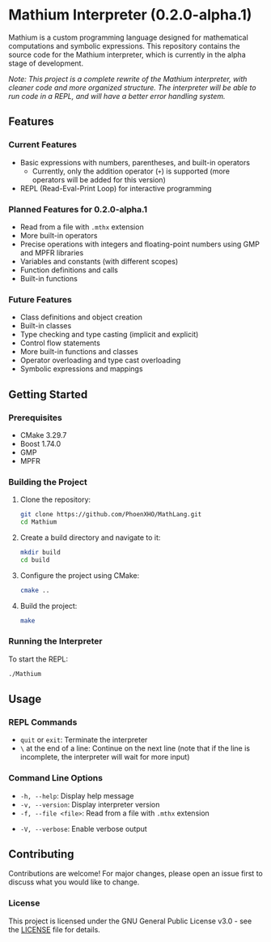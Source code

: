 # Mathium Interpreter (0.2.0-alpha.1)

Mathium is a custom programming language designed for mathematical computations and symbolic expressions. This repository contains the source code for the Mathium interpreter, which is currently in the alpha stage of development.

_Note: This project is a complete rewrite of the Mathium interpreter, with cleaner code and more organized structure. The interpreter will be able to run code in a REPL, and will have a better error handling system._

## Features

### Current Features
- Basic expressions with numbers, parentheses, and built-in operators
	- Currently, only the addition operator (`+`) is supported (more operators will be added for this version)
- REPL (Read-Eval-Print Loop) for interactive programming

### Planned Features for 0.2.0-alpha.1
- Read from a file with `.mthx` extension
- More built-in operators
- Precise operations with integers and floating-point numbers using GMP and MPFR libraries
- Variables and constants (with different scopes)
- Function definitions and calls
- Built-in functions

### Future Features
- Class definitions and object creation
- Built-in classes
- Type checking and type casting (implicit and explicit)
- Control flow statements
- More built-in functions and classes
- Operator overloading and type cast overloading
- Symbolic expressions and mappings

## Getting Started

### Prerequisites
- CMake 3.29.7
- Boost 1.74.0
- GMP
- MPFR

### Building the Project
1. Clone the repository:
	```sh
	git clone https://github.com/PhoenXHO/MathLang.git
	cd Mathium
	```

2. Create a build directory and navigate to it:
	```sh
	mkdir build
	cd build
	```

3. Configure the project using CMake:
	```sh
	cmake ..
	```

4. Build the project:
	```sh
	make
	```

### Running the Interpreter
To start the REPL:
```sh
./Mathium
```

<!-- Not yet implemented -->
<!--To run a Mathium script:
```sh
./Mathium -f <script.mthl>
```-->

## Usage

### REPL Commands
- `quit` or `exit`: Terminate the interpreter
- `\` at the end of a line: Continue on the next line (note that if the line is incomplete, the interpreter will wait for more input)

### Command Line Options
- `-h, --help`: Display help message
- `-v, --version`: Display interpreter version
- `-f, --file <file>`: Read from a file with `.mthx` extension
<!--- `-D, --dev`: Enable debug mode-->
- `-V, --verbose`: Enable verbose output

## Contributing
Contributions are welcome! For major changes, please open an issue first to discuss what you would like to change.

### License
This project is licensed under the GNU General Public License v3.0 - see the [LICENSE](LICENSE) file for details.